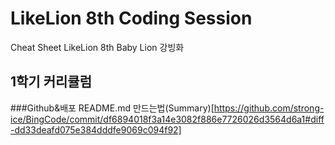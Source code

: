 # LikeLion 8th Coding Session
Cheat Sheet LikeLion 8th Baby Lion 강빙화

## 1학기 커리큘럼
###Github&배포
README.md 만드는법(Summary)[https://github.com/strong-ice/BingCode/commit/df6894018f3a14e3082f886e7726026d3564d6a1#diff-dd33deafd075e384dddfe9069c094f92]
